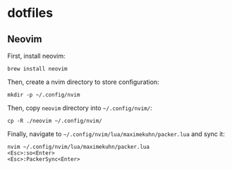 # dotfiles

## Neovim
First, install neovim:
```shell
brew install neovim
```

Then, create a nvim directory to store configuration:
```shell
mkdir -p ~/.config/nvim
```

Then, copy `neovim` directory into `~/.config/nvim/`:
```shell
cp -R ./neovim ~/.config/nvim/
```

Finally, navigate to `~/.config/nvim/lua/maximekuhn/packer.lua` and sync it:
```shell
nvim ~/.config/nvim/lua/maximekuhn/packer.lua
<Esc>:so<Enter>
<Esc>:PackerSync<Enter>
```
